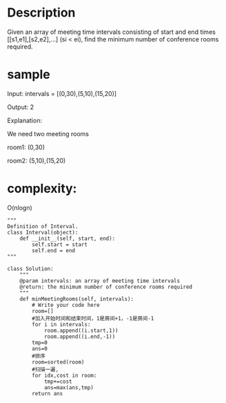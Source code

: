 # Description
Given an array of meeting time intervals consisting of start and end times [[s1,e1],[s2,e2],...] (si < ei), find the minimum number of conference rooms required.

# sample

Input: intervals = [(0,30),(5,10),(15,20)]

Output: 2

Explanation:

We need two meeting rooms

room1: (0,30)

room2: (5,10),(15,20)

# complexity:
O(nlogn)
```
"""
Definition of Interval.
class Interval(object):
    def __init__(self, start, end):
        self.start = start
        self.end = end
"""

class Solution:
    """
    @param intervals: an array of meeting time intervals
    @return: the minimum number of conference rooms required
    """
    def minMeetingRooms(self, intervals):
        # Write your code here
        room=[]
        #加入开始时间和结束时间，1是房间+1，-1是房间-1
        for i in intervals:
            room.append((i.start,1))
            room.append((i.end,-1))
        tmp=0
        ans=0
        #排序
        room=sorted(room)
        #扫描一遍,
        for idx,cost in room:
            tmp+=cost
            ans=max(ans,tmp)
        return ans
```
